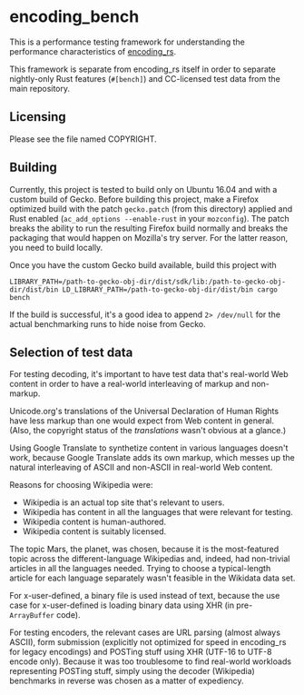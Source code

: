 # encoding_bench

This is a performance testing framework for understanding the performance
characteristics of [encoding_rs](https://github.com/hsivonen/encoding_rs).

This framework is separate from encoding_rs itself in order to separate
nightly-only Rust features (`#[bench]`) and CC-licensed test data from the main
repository.

## Licensing

Please see the file named COPYRIGHT.

## Building

Currently, this project is tested to build only on Ubuntu 16.04 and with a
custom build of Gecko. Before building this project, make a Firefox optimized
build with the patch `gecko.patch` (from this directory) applied and Rust
enabled (`ac_add_options --enable-rust` in your `mozconfig`). The patch
breaks the ability to run the resulting Firefox build normally and breaks
the packaging that would happen on Mozilla's try server. For the latter reason,
you need to build locally.

Once you have the custom Gecko build available, build this project with
```
LIBRARY_PATH=/path-to-gecko-obj-dir/dist/sdk/lib:/path-to-gecko-obj-dir/dist/bin LD_LIBRARY_PATH=/path-to-gecko-obj-dir/dist/bin cargo bench
```

If the build is successful, it's a good idea to append `2> /dev/null` for the
actual benchmarking runs to hide noise from Gecko.

## Selection of test data

For testing decoding, it's important to have test data that's real-world Web
content in order to have a real-world interleaving of markup and non-markup.

Unicode.org's translations of the Universal Declaration of Human Rights have
less markup than one would expect from Web content in general. (Also, the
copyright status of the _translations_ wasn't obvious at a glance.)

Using Google Translate to synthetize content in various languages doesn't work,
because Google Translate adds its own markup, which messes up the natural
interleaving of ASCII and non-ASCII in real-world Web content.

Reasons for choosing Wikipedia were:

* Wikipedia is an actual top site that's relevant to users.
* Wikipedia has content in all the languages that were relevant for testing.
* Wikipedia content is human-authored.
* Wikipedia content is suitably licensed.

The topic Mars, the planet, was chosen, because it is the most-featured topic
across the different-language Wikipedias and, indeed, had non-trivial articles
in all the languages needed. Trying to choose a typical-length article for each
language separately wasn't feasible in the Wikidata data set.

For x-user-defined, a binary file is used instead of text, because the use case
for x-user-defined is loading binary data using XHR (in pre-`ArrayBuffer` code).

For testing encoders, the relevant cases are URL parsing (almost always ASCII),
form submission (explicitly not optimized for speed in encoding_rs for legacy
encodings) and POSTing stuff using XHR (UTF-16 to UTF-8 encode only). Because
it was too troublesome to find real-world workloads representing POSTing stuff,
simply using the decoder (Wikipedia) benchmarks in reverse was chosen as a
matter of expediency.

